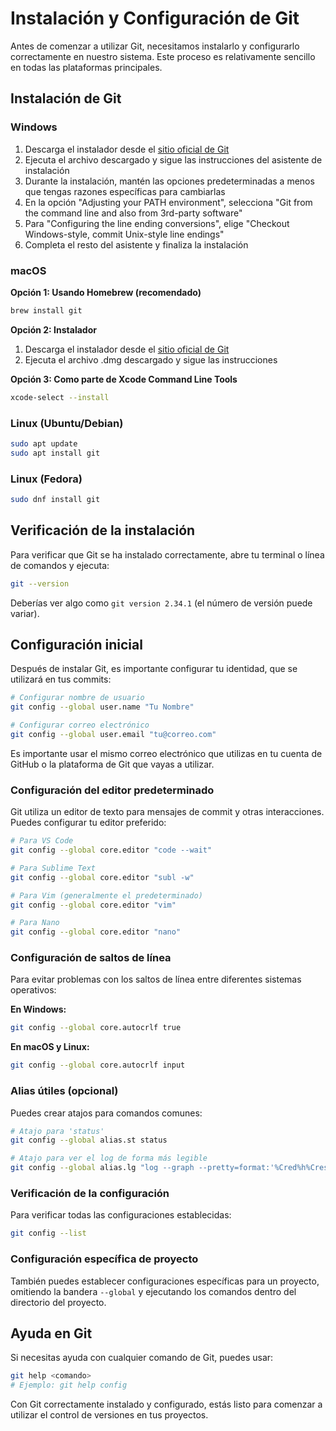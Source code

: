 # Instalación y Configuración de Git

Antes de comenzar a utilizar Git, necesitamos instalarlo y configurarlo correctamente en nuestro sistema. Este proceso es relativamente sencillo en todas las plataformas principales.

## Instalación de Git

### Windows

1. Descarga el instalador desde el [sitio oficial de Git](https://git-scm.com/download/win)
2. Ejecuta el archivo descargado y sigue las instrucciones del asistente de instalación
3. Durante la instalación, mantén las opciones predeterminadas a menos que tengas razones específicas para cambiarlas
4. En la opción "Adjusting your PATH environment", selecciona "Git from the command line and also from 3rd-party software"
5. Para "Configuring the line ending conversions", elige "Checkout Windows-style, commit Unix-style line endings"
6. Completa el resto del asistente y finaliza la instalación

### macOS

**Opción 1: Usando Homebrew (recomendado)**
```bash
brew install git
```

**Opción 2: Instalador**
1. Descarga el instalador desde el [sitio oficial de Git](https://git-scm.com/download/mac)
2. Ejecuta el archivo .dmg descargado y sigue las instrucciones

**Opción 3: Como parte de Xcode Command Line Tools**
```bash
xcode-select --install
```

### Linux (Ubuntu/Debian)

```bash
sudo apt update
sudo apt install git
```

### Linux (Fedora)

```bash
sudo dnf install git
```

## Verificación de la instalación

Para verificar que Git se ha instalado correctamente, abre tu terminal o línea de comandos y ejecuta:

```bash
git --version
```

Deberías ver algo como `git version 2.34.1` (el número de versión puede variar).

## Configuración inicial

Después de instalar Git, es importante configurar tu identidad, que se utilizará en tus commits:

```bash
# Configurar nombre de usuario
git config --global user.name "Tu Nombre"

# Configurar correo electrónico
git config --global user.email "tu@correo.com"
```

Es importante usar el mismo correo electrónico que utilizas en tu cuenta de GitHub o la plataforma de Git que vayas a utilizar.

### Configuración del editor predeterminado

Git utiliza un editor de texto para mensajes de commit y otras interacciones. Puedes configurar tu editor preferido:

```bash
# Para VS Code
git config --global core.editor "code --wait"

# Para Sublime Text
git config --global core.editor "subl -w"

# Para Vim (generalmente el predeterminado)
git config --global core.editor "vim"

# Para Nano
git config --global core.editor "nano"
```

### Configuración de saltos de línea

Para evitar problemas con los saltos de línea entre diferentes sistemas operativos:

**En Windows:**
```bash
git config --global core.autocrlf true
```

**En macOS y Linux:**
```bash
git config --global core.autocrlf input
```

### Alias útiles (opcional)

Puedes crear atajos para comandos comunes:

```bash
# Atajo para 'status'
git config --global alias.st status

# Atajo para ver el log de forma más legible
git config --global alias.lg "log --graph --pretty=format:'%Cred%h%Creset -%C(yellow)%d%Creset %s %Cgreen(%cr) %C(bold blue)<%an>%Creset' --abbrev-commit"
```

### Verificación de la configuración

Para verificar todas las configuraciones establecidas:

```bash
git config --list
```

### Configuración específica de proyecto

También puedes establecer configuraciones específicas para un proyecto, omitiendo la bandera `--global` y ejecutando los comandos dentro del directorio del proyecto.

## Ayuda en Git

Si necesitas ayuda con cualquier comando de Git, puedes usar:

```bash
git help <comando>
# Ejemplo: git help config
```

Con Git correctamente instalado y configurado, estás listo para comenzar a utilizar el control de versiones en tus proyectos. 